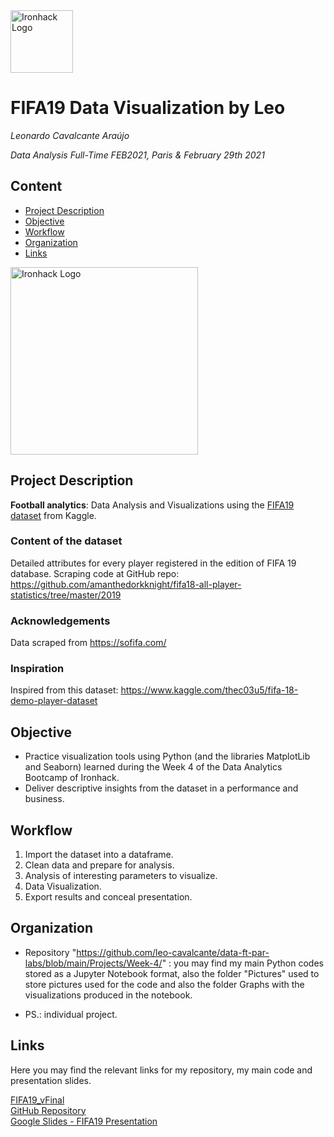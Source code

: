 <img src="https://bit.ly/2VnXWr2" alt="Ironhack Logo" width="100"/>

# FIFA19 Data Visualization by Leo
*Leonardo Cavalcante Araújo*

*Data Analysis Full-Time FEB2021, Paris & February 29th 2021*

## Content
- [Project Description](#project-description)
- [Objective](#objective)
- [Workflow](#workflow)
- [Organization](#organization)
- [Links](#links)

<img src="https://images-na.ssl-images-amazon.com/images/I/61XSwx9HaZL._AC_SX679_.jpg" alt="Ironhack Logo" height="300"/>

## Project Description
**Football analytics**: Data Analysis and Visualizations using the [FIFA19 dataset](https://www.kaggle.com/karangadiya/fifa19) from Kaggle.

### Content of the dataset
Detailed attributes for every player registered in the edition of FIFA 19 database.
Scraping code at GitHub repo: https://github.com/amanthedorkknight/fifa18-all-player-statistics/tree/master/2019

### Acknowledgements
Data scraped from https://sofifa.com/

### Inspiration
Inspired from this dataset: https://www.kaggle.com/thec03u5/fifa-18-demo-player-dataset

## Objective
- Practice visualization tools using Python (and the libraries MatplotLib and Seaborn) learned during the Week 4 of the Data Analytics Bootcamp of Ironhack.
- Deliver descriptive insights from the dataset in a performance and business.

## Workflow
1. Import the dataset into a dataframe.
2. Clean data and prepare for analysis.
3. Analysis of interesting parameters to visualize.
4. Data Visualization.
5. Export results and conceal presentation.

## Organization
- Repository "https://github.com/leo-cavalcante/data-ft-par-labs/blob/main/Projects/Week-4/" : you may find my main Python codes stored as a Jupyter Notebook format, also the folder "Pictures" used to store pictures used for the code and also the folder Graphs with the visualizations produced in the notebook.

- PS.: individual project.

## Links
Here you may find the relevant links for my repository, my main code  and presentation slides.

[FIFA19_vFinal](https://github.com/leo-cavalcante/data-ft-par-labs/blob/main/Projects/Week-4/Fifa19_vFinal.ipynb)  
[GitHub Repository](https://github.com/leo-cavalcante/data-ft-par-labs/tree/main/Projects/Week-4)  
[Google Slides - FIFA19 Presentation](https://docs.google.com/presentation/d/1XLdzy3sR2AVk0apq9z-DJor_tgyoy7XSe-rjNo4W43M/edit#slide=id.g60177929be_4_159)